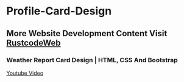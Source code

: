 # Profile-Card-Design

## More Website Development Content Visit [RustcodeWeb](https://www.rustcodeweb.com/)

### Weather Report Card Design | HTML, CSS And Bootstrap
[Youtube Video](https://youtu.be/FImY3B6toVc)
